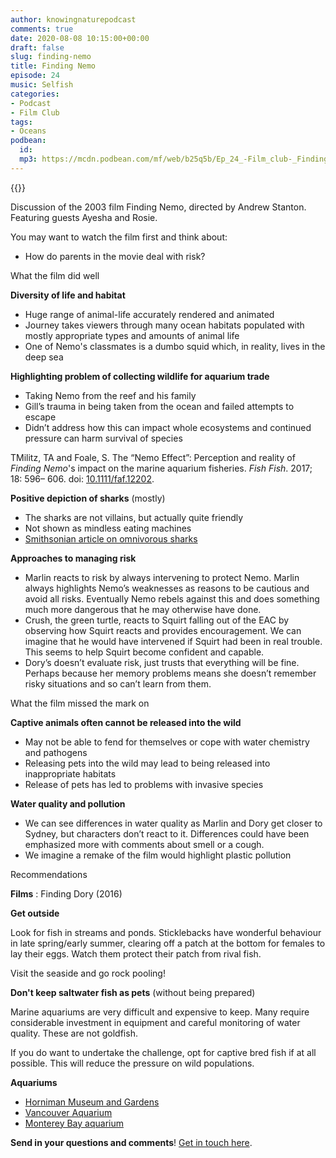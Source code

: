 ```yaml
---
author: knowingnaturepodcast
comments: true
date: 2020-08-08 10:15:00+00:00
draft: false
slug: finding-nemo
title: Finding Nemo
episode: 24
music: Selfish
categories:
- Podcast
- Film Club
tags:
- Oceans
podbean:
  id:
  mp3: https://mcdn.podbean.com/mf/web/b25q5b/Ep_24_-Film_club-_Finding_Nemo91nsk.mp3
---
```


{{<podcast-player>}}

Discussion of the 2003 film Finding Nemo, directed by Andrew Stanton.
Featuring guests Ayesha and Rosie.

You may want to watch the film first and think about:

  * How do parents in the movie deal with risk?

What the film did well

**Diversity of life and habitat**

  * Huge range of animal-life accurately rendered and animated
  * Journey takes viewers through many ocean habitats populated with mostly appropriate types and amounts of animal life
  * One of Nemo's classmates is a dumbo squid which, in reality, lives in the deep sea

**Highlighting problem of collecting wildlife for aquarium trade**

  * Taking Nemo from the reef and his family
  * Gill’s trauma in being taken from the ocean and failed attempts to escape
  * Didn’t address how this can impact whole ecosystems and continued pressure can harm survival of species

TMilitz, TA and Foale, S. The “Nemo Effect”: Perception and reality of _Finding Nemo_'s impact on the marine aquarium fisheries. _Fish Fish_. 2017; 18: 596– 606. doi: [10.1111/faf.12202](https://doi.org/10.1111/faf.12202).

**Positive depiction of sharks** (mostly)

  * The sharks are not villains, but actually quite friendly
  * Not shown as mindless eating machines
  * [Smithsonian article on omnivorous sharks](https://www.smithsonianmag.com/smart-news/fish-are-friends-not-always-food-meet-worlds-first-omnivorous-shark-species-180970205/#:~:text=Gizmodo's%20George%20Dvorsky%20reports,diet%20mainly%20consists%20of%20seagrass.)

**Approaches to managing risk**

  * Marlin reacts to risk by always intervening to protect Nemo. Marlin always highlights Nemo’s weaknesses as reasons to be cautious and avoid all risks. Eventually Nemo rebels against this and does something much more dangerous that he may otherwise have done.
  * Crush, the green turtle, reacts to Squirt falling out of the EAC by observing how Squirt reacts and provides encouragement. We can imagine that he would have intervened if Squirt had been in real trouble. This seems to help Squirt become confident and capable.
  * Dory’s doesn’t evaluate risk, just trusts that everything will be fine. Perhaps because her memory problems means she doesn’t remember risky situations and so can’t learn from them.

What the film missed the mark on

**Captive animals often cannot be released into the wild**

  * May not be able to fend for themselves or cope with water chemistry and pathogens
  * Releasing pets into the wild may lead to being released into inappropriate habitats
  * Release of pets has led to problems with invasive species

**Water quality and pollution**

  * We can see differences in water quality as Marlin and Dory get closer to Sydney, but characters don’t react to it. Differences could have been emphasized more with comments about smell or a cough.
  * We imagine a remake of the film would highlight plastic pollution

Recommendations

**Films** : Finding Dory (2016)

**Get outside**

Look for fish in streams and ponds. Sticklebacks have wonderful behaviour in
late spring/early summer, clearing off a patch at the bottom for females to
lay their eggs. Watch them protect their patch from rival fish.

Visit the seaside and go rock pooling!

**Don't keep saltwater fish as pets** (without being prepared)

Marine aquariums are very difficult and expensive to keep. Many require
considerable investment in equipment and careful monitoring of water quality.
These are not goldfish.

If you do want to undertake the challenge, opt for captive bred fish if at all
possible. This will reduce the pressure on wild populations.

**Aquariums**

  * [Horniman Museum and Gardens](https://www.horniman.ac.uk/)
  * [Vancouver Aquarium](https://www.vanaqua.org/)
  * [Monterey Bay aquarium](https://www.montereybayaquarium.org/)

**Send in your questions and comments**! [Get in touch here](/about).
